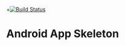 +[![Build Status](https://travis-ci.org/Qase/AndroidAppSkeleton.svg?branch=master)](https://travis-ci.org/Qase/AndroidAppSkeleton)

# Android App Skeleton
